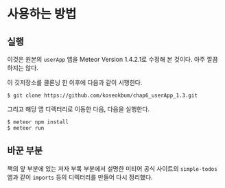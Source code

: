 # 사용하는 방법

## 실행 

이것은 원본의 `userApp` 앱을 Meteor Version 1.4.2.1로 수정해 본 것이다. 아주 깔끔하지는 않다.


이 깃저장소를 클론닝 한 이후에 다음과 같이 시행한다.


    $ git clone https://github.com/koseokbum/chap6_userApp_1.3.git



그리고 해당 앱 디렉터리로 이동한 다음, 다음을 실행한다.


    $ meteor npm install
    $ meteor run


## 바꾼 부분

책의 앞 부분에 있는 저자 부록 부분에서 설명한 미티어 공식 사이트의 `simple-todos` 앱과 같이 `imports` 등의 디렉터리를 만들어 다시 정리했다. 